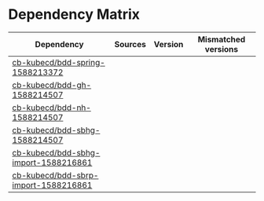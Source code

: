 # Dependency Matrix

Dependency | Sources | Version | Mismatched versions
---------- | ------- | ------- | -------------------
[cb-kubecd/bdd-spring-1588213372](https://github.com/cb-kubecd/bdd-spring-1588213372.git) |  | []() | 
[cb-kubecd/bdd-gh-1588214507](https://github.com/cb-kubecd/bdd-gh-1588214507.git) |  | []() | 
[cb-kubecd/bdd-nh-1588214507](https://github.com/cb-kubecd/bdd-nh-1588214507.git) |  | []() | 
[cb-kubecd/bdd-sbhg-1588214507](https://github.com/cb-kubecd/bdd-sbhg-1588214507.git) |  | []() | 
[cb-kubecd/bdd-sbhg-import-1588216861](https://github.com/cb-kubecd/bdd-sbhg-import-1588216861.git) |  | []() | 
[cb-kubecd/bdd-sbrp-import-1588216861](https://github.com/cb-kubecd/bdd-sbrp-import-1588216861.git) |  | []() | 
